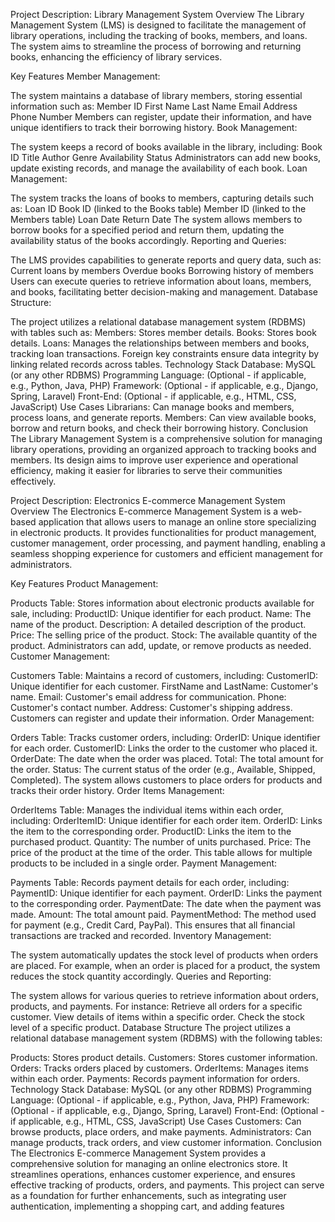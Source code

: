 Project Description: Library Management System
Overview
The Library Management System (LMS) is designed to facilitate the management of library operations, including the tracking of books, members, and loans. The system aims to streamline the process of borrowing and returning books, enhancing the efficiency of library services.

Key Features
Member Management:

The system maintains a database of library members, storing essential information such as:
Member ID
First Name
Last Name
Email Address
Phone Number
Members can register, update their information, and have unique identifiers to track their borrowing history.
Book Management:

The system keeps a record of books available in the library, including:
Book ID
Title
Author
Genre
Availability Status
Administrators can add new books, update existing records, and manage the availability of each book.
Loan Management:

The system tracks the loans of books to members, capturing details such as:
Loan ID
Book ID (linked to the Books table)
Member ID (linked to the Members table)
Loan Date
Return Date
The system allows members to borrow books for a specified period and return them, updating the availability status of the books accordingly.
Reporting and Queries:

The LMS provides capabilities to generate reports and query data, such as:
Current loans by members
Overdue books
Borrowing history of members
Users can execute queries to retrieve information about loans, members, and books, facilitating better decision-making and management.
Database Structure:

The project utilizes a relational database management system (RDBMS) with tables such as:
Members: Stores member details.
Books: Stores book details.
Loans: Manages the relationships between members and books, tracking loan transactions.
Foreign key constraints ensure data integrity by linking related records across tables.
Technology Stack
Database: MySQL (or any other RDBMS)
Programming Language: (Optional - if applicable, e.g., Python, Java, PHP)
Framework: (Optional - if applicable, e.g., Django, Spring, Laravel)
Front-End: (Optional - if applicable, e.g., HTML, CSS, JavaScript)
Use Cases
Librarians: Can manage books and members, process loans, and generate reports.
Members: Can view available books, borrow and return books, and check their borrowing history.
Conclusion
The Library Management System is a comprehensive solution for managing library operations, providing an organized approach to tracking books and members. Its design aims to improve user experience and operational efficiency, making it easier for libraries to serve their communities effectively.






Project Description: Electronics E-commerce Management System
Overview
The Electronics E-commerce Management System is a web-based application that allows users to manage an online store specializing in electronic products. It provides functionalities for product management, customer management, order processing, and payment handling, enabling a seamless shopping experience for customers and efficient management for administrators.

Key Features
Product Management:

Products Table: Stores information about electronic products available for sale, including:
ProductID: Unique identifier for each product.
Name: The name of the product.
Description: A detailed description of the product.
Price: The selling price of the product.
Stock: The available quantity of the product.
Administrators can add, update, or remove products as needed.
Customer Management:

Customers Table: Maintains a record of customers, including:
CustomerID: Unique identifier for each customer.
FirstName and LastName: Customer's name.
Email: Customer's email address for communication.
Phone: Customer's contact number.
Address: Customer's shipping address.
Customers can register and update their information.
Order Management:

Orders Table: Tracks customer orders, including:
OrderID: Unique identifier for each order.
CustomerID: Links the order to the customer who placed it.
OrderDate: The date when the order was placed.
Total: The total amount for the order.
Status: The current status of the order (e.g., Available, Shipped, Completed).
The system allows customers to place orders for products and tracks their order history.
Order Items Management:

OrderItems Table: Manages the individual items within each order, including:
OrderItemID: Unique identifier for each order item.
OrderID: Links the item to the corresponding order.
ProductID: Links the item to the purchased product.
Quantity: The number of units purchased.
Price: The price of the product at the time of the order.
This table allows for multiple products to be included in a single order.
Payment Management:

Payments Table: Records payment details for each order, including:
PaymentID: Unique identifier for each payment.
OrderID: Links the payment to the corresponding order.
PaymentDate: The date when the payment was made.
Amount: The total amount paid.
PaymentMethod: The method used for payment (e.g., Credit Card, PayPal).
This ensures that all financial transactions are tracked and recorded.
Inventory Management:

The system automatically updates the stock level of products when orders are placed. For example, when an order is placed for a product, the system reduces the stock quantity accordingly.
Queries and Reporting:

The system allows for various queries to retrieve information about orders, products, and payments. For instance:
Retrieve all orders for a specific customer.
View details of items within a specific order.
Check the stock level of a specific product.
Database Structure
The project utilizes a relational database management system (RDBMS) with the following tables:

Products: Stores product details.
Customers: Stores customer information.
Orders: Tracks orders placed by customers.
OrderItems: Manages items within each order.
Payments: Records payment information for orders.
Technology Stack
Database: MySQL (or any other RDBMS)
Programming Language: (Optional - if applicable, e.g., Python, Java, PHP)
Framework: (Optional - if applicable, e.g., Django, Spring, Laravel)
Front-End: (Optional - if applicable, e.g., HTML, CSS, JavaScript)
Use Cases
Customers: Can browse products, place orders, and make payments.
Administrators: Can manage products, track orders, and view customer information.
Conclusion
The Electronics E-commerce Management System provides a comprehensive solution for managing an online electronics store. It streamlines operations, enhances customer experience, and ensures effective tracking of products, orders, and payments. This project can serve as a foundation for further enhancements, such as integrating user authentication, implementing a shopping cart, and adding features
